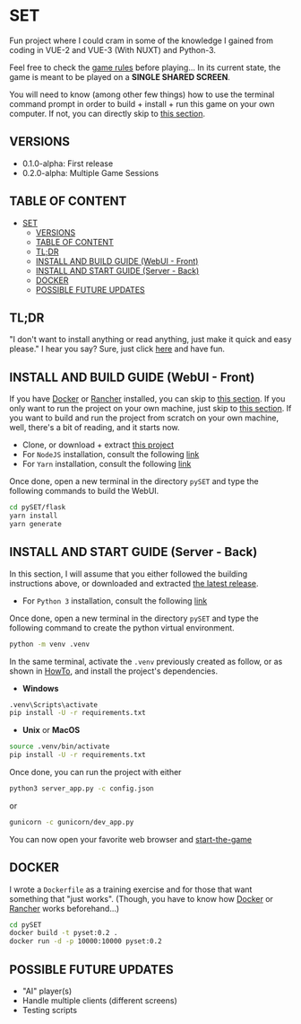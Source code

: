 # SET

Fun project where I could cram in some of the knowledge I gained from coding in VUE-2 and VUE-3 (With NUXT) and Python-3.

Feel free to check the [game rules](https://en.wikipedia.org/wiki/Set_(card_game)#Games) before playing... In its current state, the game is meant to be played on a **SINGLE SHARED SCREEN**.

You will need to know (among other few things) how to use the terminal command prompt in order to build + install + run this game on your own computer. If not, you can directly skip to [this section](#tldr).

## VERSIONS

- 0.1.0-alpha: First release
- 0.2.0-alpha: Multiple Game Sessions

## TABLE OF CONTENT

<!-- TOC -->

- [SET](#set)
  - [VERSIONS](#versions)
  - [TABLE OF CONTENT](#table-of-content)
  - [TL;DR](#tldr)
  - [INSTALL AND BUILD GUIDE (WebUI - Front)](#install-and-build-guide-webui---front)
  - [INSTALL AND START GUIDE (Server - Back)](#install-and-start-guide-server---back)
  - [DOCKER](#docker)
  - [POSSIBLE FUTURE UPDATES](#possible-future-updates)

<!-- /TOC -->

## TL;DR

"I don't want to install anything or read anything, just make it quick and easy please." I hear you say? Sure, just click [here](https://pyset.onrender.com/) and have fun. 

## INSTALL AND BUILD GUIDE (WebUI - Front)

If you have [Docker](https://www.docker.com/) or [Rancher](https://www.rancher.com/) installed, you can skip to [this section](#docker).
If you only want to run the project on your own machine, just skip to [this section](#install-and-start-guide-server---back).
If you want to build and run the project from scratch on your own machine, well, there's a bit of reading, and it starts now.

- Clone, or download + extract [this project](https://github.com/Luraminaki/pySET/archive/refs/heads/main.zip)
- For `NodeJS` installation, consult the following [link](https://nodejs.org/en/download)
- For `Yarn` installation, consult the following [link](https://classic.yarnpkg.com/lang/en/docs/install/)

Once done, open a new terminal in the directory `pySET` and type the following commands to build the WebUI.

```sh
cd pySET/flask
yarn install
yarn generate
```

## INSTALL AND START GUIDE (Server - Back)

In this section, I will assume that you either followed the building instructions above, or downloaded and extracted [the latest release](https://github.com/Luraminaki/pySET/releases).

- For `Python 3` installation, consult the following [link](https://www.python.org/downloads/)

Once done, open a new terminal in the directory `pySET` and type the following command to create the python virtual environment.

```sh
python -m venv .venv
```

In the same terminal, activate the `.venv` previously created as follow, or as shown in [HowTo](https://docs.python.org/3/tutorial/venv.html#creating-virtual-environments), and install the project's dependencies.

- **Windows**

```sh
.venv\Scripts\activate
pip install -U -r requirements.txt
```

- **Unix** or **MacOS**

```sh
source .venv/bin/activate
pip install -U -r requirements.txt
```

Once done, you can run the project with either

```sh
python3 server_app.py -c config.json
```

or

```sh
gunicorn -c gunicorn/dev_app.py
```

You can now open your favorite web browser and [start-the-game](http://localhost:10000)

## DOCKER

I wrote a `Dockerfile` as a training exercise and for those that want something that "just works". (Though, you have to know how [Docker](https://www.docker.com/) or [Rancher](https://www.rancher.com/) works beforehand...)

```sh
cd pySET
docker build -t pyset:0.2 .
docker run -d -p 10000:10000 pyset:0.2
```

## POSSIBLE FUTURE UPDATES

- "AI" player(s)
- Handle multiple clients (different screens)
- Testing scripts
